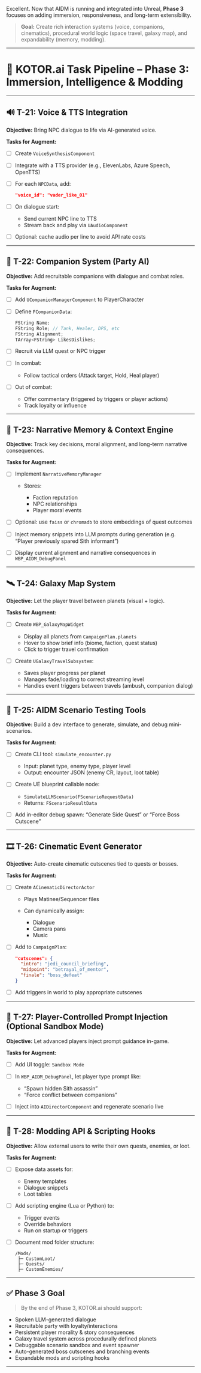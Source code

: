 Excellent. Now that AIDM is running and integrated into Unreal, **Phase 3** focuses on adding immersion, responsiveness, and long-term extensibility.

> **Goal:** Create rich interaction systems (voice, companions, cinematics), procedural world logic (space travel, galaxy map), and expandability (memory, modding).

---

# 🌌 KOTOR.ai Task Pipeline – Phase 3: Immersion, Intelligence & Modding

---

## 🔊 T-21: Voice & TTS Integration

**Objective:** Bring NPC dialogue to life via AI-generated voice.

**Tasks for Augment:**

* [ ] Create `VoiceSynthesisComponent`
* [ ] Integrate with a TTS provider (e.g., ElevenLabs, Azure Speech, OpenTTS)
* [ ] For each `NPCData`, add:

  ```json
  "voice_id": "vader_like_01"
  ```
* [ ] On dialogue start:

  * Send current NPC line to TTS
  * Stream back and play via `UAudioComponent`
* [ ] Optional: cache audio per line to avoid API rate costs

---

## 👥 T-22: Companion System (Party AI)

**Objective:** Add recruitable companions with dialogue and combat roles.

**Tasks for Augment:**

* [ ] Add `UCompanionManagerComponent` to PlayerCharacter
* [ ] Define `FCompanionData`:

  ```cpp
  FString Name;
  FString Role; // Tank, Healer, DPS, etc
  FString Alignment;
  TArray<FString> LikesDislikes;
  ```
* [ ] Recruit via LLM quest or NPC trigger
* [ ] In combat:

  * Follow tactical orders (Attack target, Hold, Heal player)
* [ ] Out of combat:

  * Offer commentary (triggered by triggers or player actions)
  * Track loyalty or influence

---

## 🧠 T-23: Narrative Memory & Context Engine

**Objective:** Track key decisions, moral alignment, and long-term narrative consequences.

**Tasks for Augment:**

* [ ] Implement `NarrativeMemoryManager`

  * Stores:

    * Faction reputation
    * NPC relationships
    * Player moral events
* [ ] Optional: use `faiss` or `chromadb` to store embeddings of quest outcomes
* [ ] Inject memory snippets into LLM prompts during generation (e.g. “Player previously spared Sith informant”)
* [ ] Display current alignment and narrative consequences in `WBP_AIDM_DebugPanel`

---

## 🛰 T-24: Galaxy Map System

**Objective:** Let the player travel between planets (visual + logic).

**Tasks for Augment:**

* [ ] Create `WBP_GalaxyMapWidget`

  * Display all planets from `CampaignPlan.planets`
  * Hover to show brief info (biome, faction, quest status)
  * Click to trigger travel confirmation
* [ ] Create `UGalaxyTravelSubsystem`:

  * Saves player progress per planet
  * Manages fade/loading to correct streaming level
  * Handles event triggers between travels (ambush, companion dialog)

---

## 🧪 T-25: AIDM Scenario Testing Tools

**Objective:** Build a dev interface to generate, simulate, and debug mini-scenarios.

**Tasks for Augment:**

* [ ] Create CLI tool: `simulate_encounter.py`

  * Input: planet type, enemy type, player level
  * Output: encounter JSON (enemy CR, layout, loot table)
* [ ] Create UE blueprint callable node:

  * `SimulateLLMScenario(FScenarioRequestData)`
  * Returns: `FScenarioResultData`
* [ ] Add in-editor debug spawn: “Generate Side Quest” or “Force Boss Cutscene”

---

## 🎞 T-26: Cinematic Event Generator

**Objective:** Auto-create cinematic cutscenes tied to quests or bosses.

**Tasks for Augment:**

* [ ] Create `ACinematicDirectorActor`

  * Plays Matinee/Sequencer files
  * Can dynamically assign:

    * Dialogue
    * Camera pans
    * Music
* [ ] Add to `CampaignPlan`:

  ```json
  "cutscenes": {
    "intro": "jedi_council_briefing",
    "midpoint": "betrayal_of_mentor",
    "finale": "boss_defeat"
  }
  ```
* [ ] Add triggers in world to play appropriate cutscenes

---

## 🧰 T-27: Player-Controlled Prompt Injection (Optional Sandbox Mode)

**Objective:** Let advanced players inject prompt guidance in-game.

**Tasks for Augment:**

* [ ] Add UI toggle: `Sandbox Mode`
* [ ] In `WBP_AIDM_DebugPanel`, let player type prompt like:

  * “Spawn hidden Sith assassin”
  * “Force conflict between companions”
* [ ] Inject into `AIDirectorComponent` and regenerate scenario live

---

## 🧩 T-28: Modding API & Scripting Hooks

**Objective:** Allow external users to write their own quests, enemies, or loot.

**Tasks for Augment:**

* [ ] Expose data assets for:

  * Enemy templates
  * Dialogue snippets
  * Loot tables
* [ ] Add scripting engine (Lua or Python) to:

  * Trigger events
  * Override behaviors
  * Run on startup or triggers
* [ ] Document mod folder structure:

  ```
  /Mods/
   ├─ CustomLoot/
   ├─ Quests/
   ├─ CustomEnemies/
  ```

---

## ✅ Phase 3 Goal

> By the end of Phase 3, KOTOR.ai should support:

* Spoken LLM-generated dialogue
* Recruitable party with loyalty/interactions
* Persistent player morality & story consequences
* Galaxy travel system across procedurally defined planets
* Debuggable scenario sandbox and event spawner
* Auto-generated boss cutscenes and branching events
* Expandable mods and scripting hooks

---


